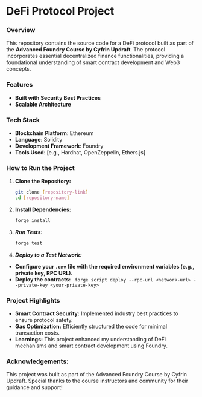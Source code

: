# **DeFi Protocol Project**

### **Overview**
This repository contains the source code for a DeFi protocol built as part of the **Advanced Foundry Course by Cyfrin Updraft**. The protocol incorporates essential decentralized finance functionalities, providing a foundational understanding of smart contract development and Web3 concepts.

### **Features**
- **Built with Security Best Practices**
- **Scalable Architecture**

### **Tech Stack**
- **Blockchain Platform**: Ethereum
- **Language**: Solidity
- **Development Framework**: Foundry
- **Tools Used**: [e.g., Hardhat, OpenZeppelin, Ethers.js]

### **How to Run the Project**
1. **Clone the Repository:**  
   ```bash
   git clone [repository-link]
   cd [repository-name]

2. **Install Dependencies:**
   ```bash
   forge install

3. ***Run Tests:***
   ```bash
   forge test

4. ***Deploy to a Test Network:***
 - **Configure your `.env` file with the required environment variables (e.g., private key, RPC URL).**
 - **Deploy the contracts:** ` forge script deploy --rpc-url <network-url> --private-key <your-private-key>`


### **Project Highlights**
- **Smart Contract Security:** Implemented industry best practices to ensure protocol safety.
- **Gas Optimization:** Efficiently structured the code for minimal transaction costs.
- **Learnings:** This project enhanced my understanding of DeFi mechanisms and smart contract development using Foundry.

### **Acknowledgements:**
This project was built as part of the Advanced Foundry Course by Cyfrin Updraft. Special thanks to the course instructors and community for their guidance and support!





